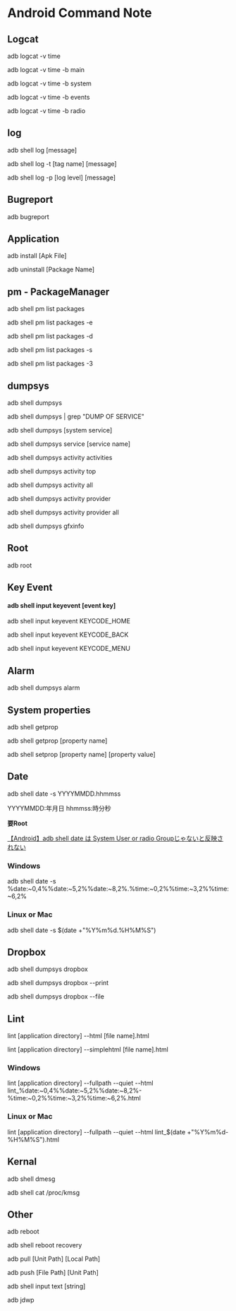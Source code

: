 # Android Command Note

## Logcat

adb logcat -v time

adb logcat -v time -b main

adb logcat -v time -b system

adb logcat -v time -b events

adb logcat -v time -b radio

## log

adb shell log [message]

adb shell log -t [tag name] [message]

adb shell log -p [log level] [message]

## Bugreport

adb  bugreport


## Application

adb install [Apk File]

adb uninstall [Package Name]

## pm - PackageManager

adb shell pm list packages

adb shell pm list packages -e

adb shell pm list packages -d

adb shell pm list packages -s

adb shell pm list packages -3

## dumpsys

adb shell dumpsys

adb shell dumpsys | grep "DUMP OF SERVICE"

adb shell dumpsys [system service]

adb shell dumpsys service [service name]

adb shell dumpsys activity activities

adb shell dumpsys activity top

adb shell dumpsys activity all

adb shell dumpsys activity provider

adb shell dumpsys activity provider all

adb shell dumpsys gfxinfo

## Root

adb root


## Key Event

#### adb shell input keyevent [event key]

adb shell input keyevent KEYCODE_HOME

adb shell input keyevent KEYCODE_BACK

adb shell input keyevent KEYCODE_MENU


## Alarm

adb shell dumpsys alarm

## System properties

adb shell getprop

adb shell getprop [property name]

adb shell setprop [property name] [property value]

## Date

adb shell date -s YYYYMMDD.hhmmss

YYYYMMDD:年月日  hhmmss:時分秒

**要Root**

[【Android】adb shell date は System User or radio Groupじゃないと反映されない](http://qiita.com/operandoOS/items/61bbbed2568e27a6ee4e)

### Windows

adb shell date -s %date:~0,4%%date:~5,2%%date:~8,2%.%time:~0,2%%time:~3,2%%time:~6,2%

### Linux or Mac

adb shell date -s $(date +"%Y%m%d.%H%M%S")

## Dropbox

adb shell dumpsys dropbox

adb shell dumpsys dropbox --print

adb shell dumpsys dropbox --file

## Lint

lint [application directory] --html [file name].html

lint [application directory] --simplehtml [file name].html

### Windows

lint [application directory] --fullpath --quiet --html lint_%date:~0,4%%date:~5,2%%date:~8,2%-%time:~0,2%%time:~3,2%%time:~6,2%.html

### Linux or Mac

lint [application directory] --fullpath --quiet --html lint_$(date +"%Y%m%d-%H%M%S").html

## Kernal

adb shell dmesg

adb shell cat /proc/kmsg


## Other

adb reboot

adb shell reboot recovery

adb pull [Unit Path] [Local Path]

adb push [File Path] [Unit Path]

adb shell input text [string]

adb jdwp
